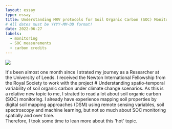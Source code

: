 ```yaml
---
layout: essay
type: essay
title: Understanding MRV protocols for Soil Organic Carbon (SOC) Monitoring
# All dates must be YYYY-MM-DD format!
date: 2022-06-27
labels:
  - monitoring
  - SOC measurements
  - carbon credits
---
```


<img class="ui tiny right spaced image" src="../images/degree_difficulty.jpg">


It's been almost one month since I strated my journey as a Researcher at the University of Leeds. I received the Newton International Fellowship from the Royal Society to work with the project # Understanding spatio-temporal variability of soil organic carbon under climate change scenarios. As this is a relative new topic to me, I strated to read a lot about soil organic carbon (SOC) monitoring. I already have experience mapping soil properties by digital soil mapping approaches (DSM) using remote sensing variables, soil spectroscopy and machine learning, but not so much about SOC monitoring spatially and over time.  
Therefore, I took some time to lean more about this 'hot' topic. 
